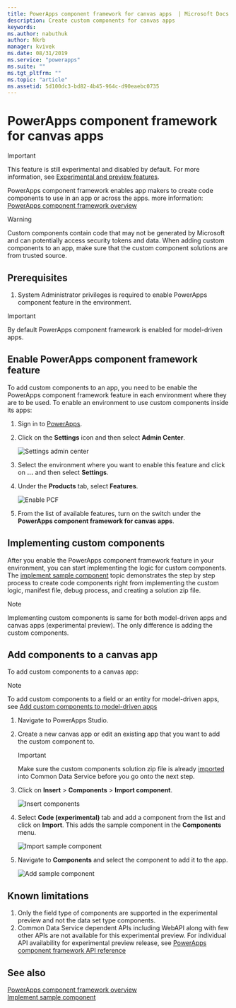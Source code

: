 ```yaml
---
title: PowerApps component framework for canvas apps  | Microsoft Docs
description: Create custom components for canvas apps
keywords:
ms.author: nabuthuk
author: Nkrb
manager: kvivek
ms.date: 08/31/2019
ms.service: "powerapps"
ms.suite: ""
ms.tgt_pltfrm: ""
ms.topic: "article"
ms.assetid: 5d100dc3-bd82-4b45-964c-d90eaebc0735
---
```


# PowerApps component framework for canvas apps

> [!IMPORTANT]
> This feature is still experimental and disabled by default. For more information, see [Experimental and preview features](../../maker/canvas-apps/working-with-experimental.md).

PowerApps component framework enables app makers to create code components to use in an app or across the apps. more information: [PowerApps component framework overview](overview.md) 

> [!WARNING]
> Custom components contain code that may not be generated by Microsoft and can potentially access security tokens and data. When adding custom components to an app, make sure that the custom component solutions are from trusted source.

## Prerequisites

1. System Administrator privileges is required to enable PowerApps component feature in the environment.

> [!IMPORTANT]
> By default PowerApps component framework is enabled for model-driven apps.

## Enable PowerApps component framework feature

To add custom components to an app, you need to be enable the PowerApps component framework feature in each environment where they are to be used. To enable an environment to use custom components inside its apps:

1. Sign in to [PowerApps](https://powerapps.microsoft.com/en-us/).

2. Click on the **Settings** icon and then select **Admin Center**.
    
    ![Settings admin center](media/select-admin-center-from-settings.png "Settings admin center") 

3. Select the environment where you want to enable this feature and click on **...** and then select **Settings**.

4. Under the **Products** tab, select **Features**.

   ![Enable PCF](media/enable-pcf-feature.png "Enable PCF")

5. From the list of available features, turn on the switch under the **PowerApps component framework for canvas apps**.

## Implementing custom components

After you enable the PowerApps component framework feature in your environment, you can start implementing the logic for custom components. The [implement sample component](implementing-controls-using-typescript.md) topic demonstrates the step by step process to create code components right from implementing the custom logic, manifest file, debug process, and creating a solution zip file.

> [!NOTE]
> Implementing custom components is same for both model-driven apps and canvas apps (experimental preview). The only difference is adding the custom components. 

## Add components to a canvas app

To add custom components to a canvas app:

> [!NOTE]
> To add custom components to a field or an entity for model-driven apps, see [Add custom components to model-driven apps](add-custom-controls-to-a-field-or-entity.md)

1. Navigate to PowerApps Studio.
2. Create a new canvas app or edit an existing app that you want to add the custom component to.

   > [!IMPORTANT]
   > Make sure the custom components solution zip file is already [imported](https://docs.microsoft.com/en-us/powerapps/maker/common-data-service/import-update-export-solutions) into Common Data Service before you go onto the next step.

3. Click on **Insert** > **Components** > **Import component**. 
 
    ![Insert components](media/insert-components-import.png "Insert components")

4. Select **Code (experimental)** tab and add a component from the list and click on **Import**. This adds the sample component in the **Components** menu.

    ![Import sample component](media/import-component-add-sample-component.png "Insert sample component")

5. Navigate to **Components** and select the component to add it to the app.

   ![Add sample component](media/add-sample-component-from-list.png "Add sample component")

## Known limitations

1. Only the field type of components are supported in the experimental preview and not the data set type components. 
2. Common Data Service dependent APIs including WebAPI along with few other APIs are not available for this experimental preview. For individual API availability for experimental preview release, see [PowerApps component framework API reference](reference/index.md)

## See also

[PowerApps component framework overview](overview.md)<br/>
[Implement sample component](implementing-controls-using-typescript.md)

